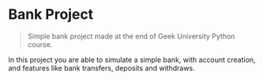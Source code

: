 # Bank Project 
> Simple bank project made at the end of Geek University Python course.

In this project you are able to simulate a simple bank, with account creation, and features like bank transfers, deposits and withdraws.



